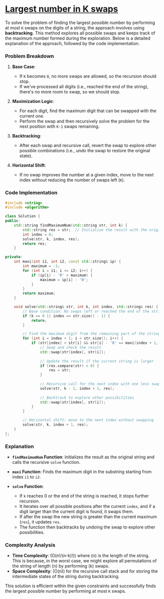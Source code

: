 # [Largest number in K swaps](https://www.geeksforgeeks.org/problems/largest-number-in-k-swaps-1587115620/1)

To solve the problem of finding the largest possible number by performing at most `K` swaps on the digits of a string, the approach involves using **backtracking**. This method explores all possible swaps and keeps track of the maximum number formed during the exploration. Below is a detailed explanation of the approach, followed by the code implementation.

### Problem Breakdown

1. **Base Case**: 
   - If `K` becomes `0`, no more swaps are allowed, so the recursion should stop.
   - If we've processed all digits (i.e., reached the end of the string), there's no more room to swap, so we should stop.

2. **Maximization Logic**:
   - For each digit, find the maximum digit that can be swapped with the current one.
   - Perform the swap and then recursively solve the problem for the next position with `K-1` swaps remaining.

3. **Backtracking**:
   - After each swap and recursive call, revert the swap to explore other possible combinations (i.e., undo the swap to restore the original state).

4. **Horizontal Shift**:
   - If no swap improves the number at a given index, move to the next index without reducing the number of swaps left (`K`).

### Code Implementation

```cpp
#include <string>
#include <algorithm>

class Solution {
public:
    std::string findMaximumNum(std::string str, int k) {
        std::string res = str;  // Initialize the result with the original string
        int index = 0;
        solve(str, k, index, res);
        return res;
    }

private:
    int maxi(int i1, int i2, const std::string& ip) {
        int maximum = -1;
        for (int i = i1; i <= i2; i++) {
            if (ip[i] - '0' > maximum) {
                maximum = ip[i] - '0';
            }
        }
        return maximum;
    }

    void solve(std::string& str, int k, int index, std::string& res) {
        // Base condition: No swaps left or reached the end of the string
        if (k == 0 || index == str.size() - 1) {
            return;
        }

        // Find the maximum digit from the remaining part of the string
        for (int i = index + 1; i < str.size(); i++) {
            if (str[index] < str[i] && str[i] - '0' == maxi(index + 1, str.size() - 1, str)) {
                // Swap and check the result
                std::swap(str[index], str[i]);
                
                // Update the result if the current string is larger
                if (res.compare(str) < 0) {
                    res = str;
                }
                
                // Recursive call for the next index with one less swap
                solve(str, k - 1, index + 1, res);
                
                // Backtrack to explore other possibilities
                std::swap(str[index], str[i]);
            }
        }

        // Horizontal shift: move to the next index without swapping
        solve(str, k, index + 1, res);
    }
};
```

### Explanation

- **`findMaximumNum` Function**: Initializes the result as the original string and calls the recursive `solve` function.
  
- **`maxi` Function**: Finds the maximum digit in the substring starting from index `i1` to `i2`.

- **`solve` Function**:
  - If `k` reaches 0 or the end of the string is reached, it stops further recursion.
  - It iterates over all possible positions after the current `index`, and if a digit larger than the current digit is found, it swaps them.
  - If after the swap the new string is greater than the current maximum (`res`), it updates `res`.
  - The function then backtracks by undoing the swap to explore other possibilities.

### Complexity Analysis

- **Time Complexity**: \(O(n!/(n-k)!)\) where \(n\) is the length of the string. This is because, in the worst case, we might explore all permutations of the string of length \(n\) by performing \(k\) swaps.
- **Space Complexity**: \(O(n)\) for the recursive call stack and for storing the intermediate states of the string during backtracking.

This solution is efficient within the given constraints and successfully finds the largest possible number by performing at most `K` swaps.
